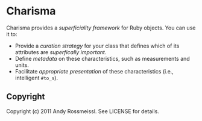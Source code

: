 # Charisma

Charisma provides a *superficiality framework* for Ruby objects. You can use it to:

* Provide a *curation strategy* for your class that defines which of its attributes are *superfically important.*
* Define *metadata* on these characteristics, such as measurements and units.
* Facilitate *appropriate presentation* of these characteristics (i.e., intelligent `#to_s`).

## Copyright

Copyright (c) 2011 Andy Rossmeissl. See LICENSE for details.
